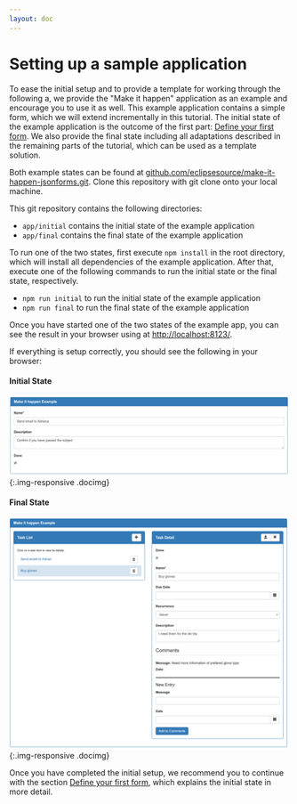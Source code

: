 ```yaml
---
layout: doc
---
```

Setting up a sample application
===============================

To ease the initial setup and to provide a template for working through the following a, we provide the "Make it happen" application as an example and encourage you to use it as well. This example application contains a simple form, which we will extend incrementally in this tutorial. The initial state of the example application is the outcome of the first part: [Define your first form](#/docs/firstform). We also provide the final state including all adaptations described in the remaining parts of the tutorial, which can be used as a template solution.

Both example states can be found at [github.com/eclipsesource/make-it-happen-jsonforms.git](https://github.com/eclipsesource/make-it-happen-jsonforms.git). Clone this repository with git clone onto your local machine.

This git repository contains the following directories:

* `app/initial` contains the initial state of the example application
* `app/final` contains the final state of the example application

To run one of the two states, first execute `npm install` in the root directory, which will install all dependencies of the example application.
After that, execute one of the following commands to run the initial state or the final state, respectively.

* `npm run initial` to run the initial state of the example application
* `npm run final` to run the final state of the example application

Once you have started one of the two states of the example app, you can see the result in your browser using at [http://localhost:8123/](http://localhost:8123/).

If everything is setup correctly, you should see the following in your browser:

#### Initial State
![Initial State](images/docs/setup.initialform.png){:.img-responsive .docimg}

#### Final State
![Final State](images/docs/setup.finalform.png){:.img-responsive .docimg}

Once you have completed the initial setup, we recommend you to continue with the section [Define your first form](#/docs/firstform), which explains the initial state in more detail.
